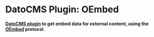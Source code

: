 # DatoCMS Plugin: OEmbed

**[DatoCMS plugin](https://www.datocms.com/marketplace/plugins) to get embed data for external content, using the [OEmbed](https://oembed.com/) protocol.**

<!--
Describe what your plugin does, and how users you can configure it! Screenshots are always welcome!
-->
